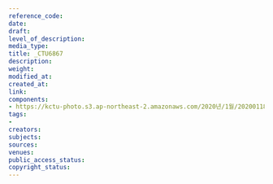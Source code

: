 ```yaml
---
reference_code: 
date: 
draft: 
level_of_description: 
media_type: 
title: _CTU6867
description: 
weight: 
modified_at: 
created_at: 
link: 
components:
- https://kctu-photo.s3.ap-northeast-2.amazonaws.com/2020년/1월/20200118_마사회+고+문중원+기수+죽음의+진상규명과+책임자+처벌을+위한+민주노총+결의대회/_CTU6867.jpg
tags:
- 
creators: 
subjects: 
sources: 
venues: 
public_access_status: 
copyright_status: 
---
```

